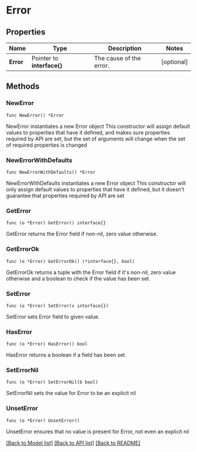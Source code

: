 # Error

## Properties

Name | Type | Description | Notes
------------ | ------------- | ------------- | -------------
**Error** | Pointer to **interface{}** | The cause of the error. | [optional] 

## Methods

### NewError

`func NewError() *Error`

NewError instantiates a new Error object
This constructor will assign default values to properties that have it defined,
and makes sure properties required by API are set, but the set of arguments
will change when the set of required properties is changed

### NewErrorWithDefaults

`func NewErrorWithDefaults() *Error`

NewErrorWithDefaults instantiates a new Error object
This constructor will only assign default values to properties that have it defined,
but it doesn't guarantee that properties required by API are set

### GetError

`func (o *Error) GetError() interface{}`

GetError returns the Error field if non-nil, zero value otherwise.

### GetErrorOk

`func (o *Error) GetErrorOk() (*interface{}, bool)`

GetErrorOk returns a tuple with the Error field if it's non-nil, zero value otherwise
and a boolean to check if the value has been set.

### SetError

`func (o *Error) SetError(v interface{})`

SetError sets Error field to given value.

### HasError

`func (o *Error) HasError() bool`

HasError returns a boolean if a field has been set.

### SetErrorNil

`func (o *Error) SetErrorNil(b bool)`

 SetErrorNil sets the value for Error to be an explicit nil

### UnsetError
`func (o *Error) UnsetError()`

UnsetError ensures that no value is present for Error, not even an explicit nil

[[Back to Model list]](../README.md#documentation-for-models) [[Back to API list]](../README.md#documentation-for-api-endpoints) [[Back to README]](../README.md)


